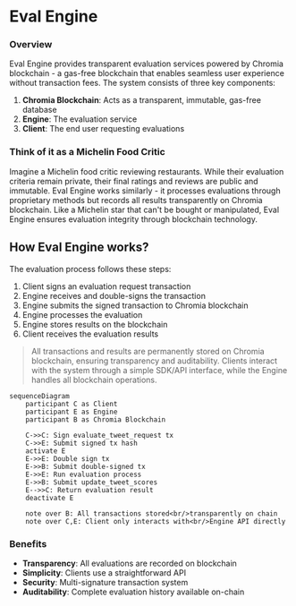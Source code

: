 # Eval Engine

### Overview

Eval Engine provides transparent evaluation services powered by Chromia blockchain - a gas-free blockchain that enables seamless user experience without transaction fees. The system consists of three key components:

1. **Chromia Blockchain**: Acts as a transparent, immutable, gas-free database
2. **Engine**: The evaluation service
3. **Client**: The end user requesting evaluations

### Think of it as a Michelin Food Critic

Imagine a Michelin food critic reviewing restaurants. While their evaluation criteria remain private, their final ratings and reviews are public and immutable. Eval Engine works similarly - it processes evaluations through proprietary methods but records all results transparently on Chromia blockchain. Like a Michelin star that can't be bought or manipulated, Eval Engine ensures evaluation integrity through blockchain technology.

## How Eval Engine works?

The evaluation process follows these steps:

1. Client signs an evaluation request transaction
2. Engine receives and double-signs the transaction
3. Engine submits the signed transaction to Chromia blockchain
4. Engine processes the evaluation
5. Engine stores results on the blockchain
6. Client receives the evaluation results

> All transactions and results are permanently stored on Chromia blockchain, ensuring transparency and auditability. Clients interact with the system through a simple SDK/API interface, while the Engine handles all blockchain operations.

```mermaid
sequenceDiagram
    participant C as Client
    participant E as Engine
    participant B as Chromia Blockchain

    C->>C: Sign evaluate_tweet_request tx
    C->>E: Submit signed tx hash
    activate E
    E->>E: Double sign tx
    E->>B: Submit double-signed tx
    E->>E: Run evaluation process
    E->>B: Submit update_tweet_scores
    E-->>C: Return evaluation result
    deactivate E

    note over B: All transactions stored<br/>transparently on chain
    note over C,E: Client only interacts with<br/>Engine API directly
```

### Benefits

* **Transparency**: All evaluations are recorded on blockchain
* **Simplicity**: Clients use a straightforward API
* **Security**: Multi-signature transaction system
* **Auditability**: Complete evaluation history available on-chain



